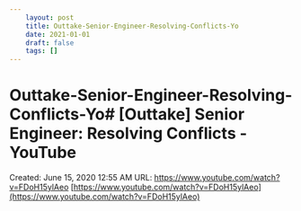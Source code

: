 ```yaml
---
 	layout: post
 	title: Outtake-Senior-Engineer-Resolving-Conflicts-Yo
 	date: 2021-01-01
 	draft: false
 	tags: []
---
```


# Outtake-Senior-Engineer-Resolving-Conflicts-Yo# [Outtake] Senior Engineer: Resolving Conflicts - YouTube
Created: June 15, 2020 12:55 AM
URL: https://www.youtube.com/watch?v=FDoH15ylAeo
[https://www.youtube.com/watch?v=FDoH15ylAeo](https://www.youtube.com/watch?v=FDoH15ylAeo)
